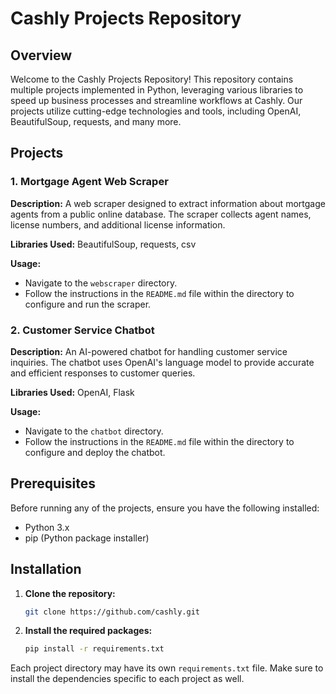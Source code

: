 # Cashly Projects Repository

## Overview

Welcome to the Cashly Projects Repository! This repository contains multiple projects implemented in Python, leveraging various libraries to speed up business processes and streamline workflows at Cashly. Our projects utilize cutting-edge technologies and tools, including OpenAI, BeautifulSoup, requests, and many more.

## Projects

### 1. **Mortgage Agent Web Scraper**

**Description:** A web scraper designed to extract information about mortgage agents from a public online database. The scraper collects agent names, license numbers, and additional license information.

**Libraries Used:** BeautifulSoup, requests, csv

**Usage:**
- Navigate to the `webscraper` directory.
- Follow the instructions in the `README.md` file within the directory to configure and run the scraper.

### 2. **Customer Service Chatbot**

**Description:** An AI-powered chatbot for handling customer service inquiries. The chatbot uses OpenAI's language model to provide accurate and efficient responses to customer queries.

**Libraries Used:** OpenAI, Flask

**Usage:**
- Navigate to the `chatbot` directory.
- Follow the instructions in the `README.md` file within the directory to configure and deploy the chatbot.


## Prerequisites

Before running any of the projects, ensure you have the following installed:

- Python 3.x
- pip (Python package installer)

## Installation

1. **Clone the repository:**
    ```bash
    git clone https://github.com/cashly.git
    ```

2. **Install the required packages:**
    ```bash
    pip install -r requirements.txt
    ```

Each project directory may have its own `requirements.txt` file. Make sure to install the dependencies specific to each project as well.


